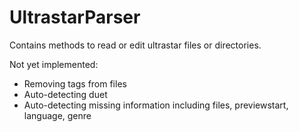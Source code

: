 # UltrastarParser

Contains methods to read or edit ultrastar files or directories.

Not yet implemented:

- Removing tags from files
- Auto-detecting duet
- Auto-detecting missing information including files, previewstart, language, genre
